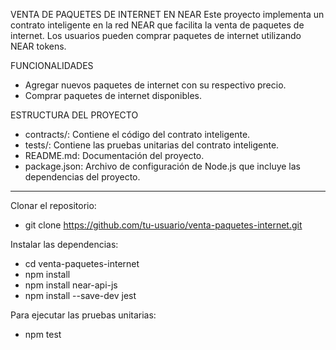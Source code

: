 VENTA DE PAQUETES DE INTERNET EN NEAR
Este proyecto implementa un contrato inteligente en la red NEAR que facilita la venta de paquetes de internet. Los usuarios pueden comprar paquetes de internet utilizando NEAR tokens.

FUNCIONALIDADES
- Agregar nuevos paquetes de internet con su respectivo precio.
- Comprar paquetes de internet disponibles.

ESTRUCTURA DEL PROYECTO
- contracts/: Contiene el código del contrato inteligente.
- tests/: Contiene las pruebas unitarias del contrato inteligente.
- README.md: Documentación del proyecto.
- package.json: Archivo de configuración de Node.js que incluye las dependencias del proyecto.
  
-------------------------------------------------------------------------------------------------

 Clonar el repositorio:
- git clone https://github.com/tu-usuario/venta-paquetes-internet.git

Instalar las dependencias:
- cd venta-paquetes-internet
- npm install
- npm install near-api-js
- npm install --save-dev jest

Para ejecutar las pruebas unitarias:
- npm test
